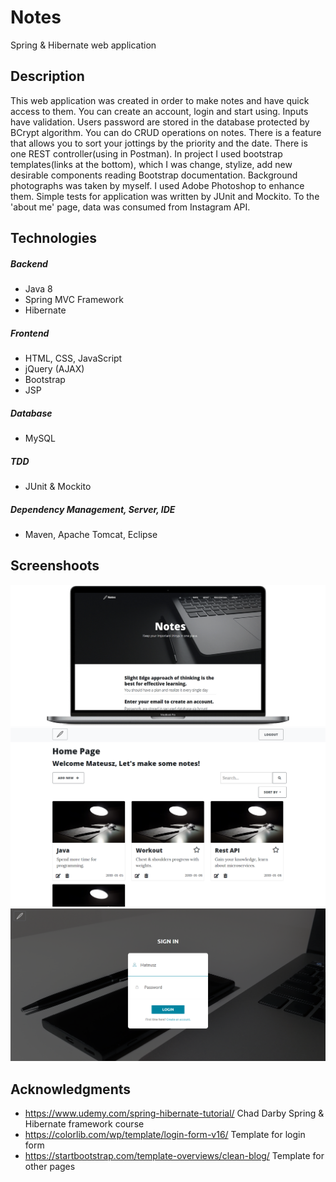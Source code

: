 # Notes
Spring &amp; Hibernate web application 

## Description
This web application was created in order to make notes and have quick access to them. You can create an account, login and start
using. Inputs have validation. Users password are stored in the database protected by BCrypt algorithm. You can do CRUD operations on notes.
There is a feature that allows you to sort your jottings by the priority and the date. There is one REST controller(using in Postman). In project I used bootstrap templates(links at the bottom), 
which I was change, stylize, add new desirable components reading Bootstrap documentation. Background photographs was taken by myself. I used Adobe Photoshop to enhance them. Simple tests for application was written by JUnit and Mockito. To the 'about me' page, data was consumed from Instagram API.

## Technologies
##### Backend
* Java 8 
* Spring MVC Framework
* Hibernate
##### Frontend
* HTML, CSS, JavaScript
* jQuery (AJAX)
* Bootstrap
* JSP
##### Database
* MySQL
##### TDD
* JUnit & Mockito 
##### Dependency Management, Server, IDE
* Maven, Apache Tomcat, Eclipse
## Screenshoots
![laptop](/src/main/webapp/resources/img/screenshoots/mac-scrn.jpg?raw=true "laptop screen") 
![login](/src/main/webapp/resources/img/screenshoots/home-scrn.PNG?raw=true "login page")
![home](/src/main/webapp/resources/img/screenshoots/login-scrn.PNG?raw=true "home page")

## Acknowledgments
* https://www.udemy.com/spring-hibernate-tutorial/ Chad Darby Spring & Hibernate framework course
* https://colorlib.com/wp/template/login-form-v16/ Template for login form
* https://startbootstrap.com/template-overviews/clean-blog/ Template for other pages 

